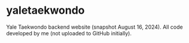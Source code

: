 # yaletaekwondo
Yale Taekwondo backend website (snapshot August 16, 2024). All code developed by me (not uploaded to GitHub initially).

